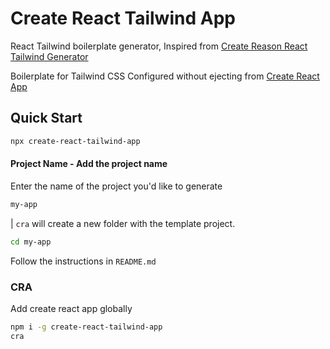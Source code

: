 # Create React Tailwind App

React Tailwind boilerplate generator, Inspired from [Create Reason React Tailwind Generator](https://github.com/bodhish/create-reason-react-tailwind)

Boilerplate for Tailwind CSS Configured without ejecting from [Create React App](https://github.com/facebook/create-react-app)

## Quick Start

```sh
npx create-react-tailwind-app
```

#### Project Name - Add the project name

Enter the name of the project you'd like to generate

```sh
my-app
```

| `cra` will create a new folder with the template project.

```sh
cd my-app
```

Follow the instructions in `README.md`

### CRA

Add create react app globally

```sh
npm i -g create-react-tailwind-app
cra
```
